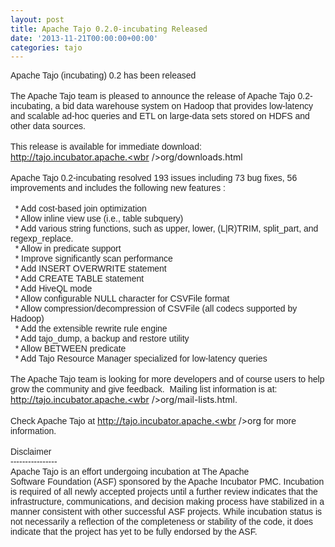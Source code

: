 ```yaml
---
layout: post
title: Apache Tajo 0.2.0-incubating Released
date: '2013-11-21T00:00:00+00:00'
categories: tajo
---
```

<span style="color: #222222; font-family: arial, sans-serif;">Apache Tajo (incubating) 0.2 has been released</span><br style="color: #222222; font-family: arial, sans-serif;" /><br style="color: #222222; font-family: arial, sans-serif;" /><span style="color: #222222; font-family: arial, sans-serif;">The Apache Tajo team is pleased to announce the release of Apache Tajo&nbsp;</span><span style="color: #222222; font-family: arial, sans-serif;">0.2-incubating, a bid data warehouse system on Hadoop that provides&nbsp;</span><span style="color: #222222; font-family: arial, sans-serif;">low-latency and scalable ad-hoc queries and ETL on large-data sets&nbsp;</span><span style="color: #222222; font-family: arial, sans-serif;">stored on HDFS and other data sources.</span><br style="color: #222222; font-family: arial, sans-serif;" /><br style="color: #222222; font-family: arial, sans-serif;" /><span style="color: #222222; font-family: arial, sans-serif;">This release is available for immediate download:</span><br style="color: #222222; font-family: arial, sans-serif;" /><span style="color: #222222; font-family: arial, sans-serif;"> </span><a href="http://tajo.incubator.apache.org/downloads.html" target="_blank" style="color: #1155cc; font-family: arial, sans-serif;">http://tajo.incubator.apache.<wbr />org/downloads.html</a><br style="color: #222222; font-family: arial, sans-serif;" /><br style="color: #222222; font-family: arial, sans-serif;" /><span style="color: #222222; font-family: arial, sans-serif;">Apache Tajo 0.2-incubating resolved 193 issues including 73 bug fixes,&nbsp;</span><span style="color: #222222; font-family: arial, sans-serif;">56 improvements and includes the following new features :</span><br style="color: #222222; font-family: arial, sans-serif;" /><br style="color: #222222; font-family: arial, sans-serif;" /><span style="color: #222222; font-family: arial, sans-serif;">&nbsp; * Add cost-based join optimization</span><br style="color: #222222; font-family: arial, sans-serif;" /><span style="color: #222222; font-family: arial, sans-serif;">&nbsp; * Allow inline view use (i.e., table subquery)</span><br style="color: #222222; font-family: arial, sans-serif;" /><span style="color: #222222; font-family: arial, sans-serif;">&nbsp; * Add various string functions, such as upper, lower, (L|R)TRIM,&nbsp;</span><span style="color: #222222; font-family: arial, sans-serif;">split_part, and regexp_replace.</span><br style="color: #222222; font-family: arial, sans-serif;" /><span style="color: #222222; font-family: arial, sans-serif;">&nbsp; * Allow in predicate support</span><br style="color: #222222; font-family: arial, sans-serif;" /><span style="color: #222222; font-family: arial, sans-serif;">&nbsp; * Improve significantly scan performance</span><br style="color: #222222; font-family: arial, sans-serif;" /><span style="color: #222222; font-family: arial, sans-serif;">&nbsp; * Add INSERT OVERWRITE statement</span><br style="color: #222222; font-family: arial, sans-serif;" /><span style="color: #222222; font-family: arial, sans-serif;">&nbsp; * Add CREATE TABLE statement</span><br style="color: #222222; font-family: arial, sans-serif;" /><span style="color: #222222; font-family: arial, sans-serif;">&nbsp; * Add HiveQL mode</span><br style="color: #222222; font-family: arial, sans-serif;" /><span style="color: #222222; font-family: arial, sans-serif;">&nbsp; * Allow configurable NULL character for CSVFile format</span><br style="color: #222222; font-family: arial, sans-serif;" /><span style="color: #222222; font-family: arial, sans-serif;">&nbsp; * Allow compression/decompression of CSVFile (all codecs supported by Hadoop)</span><br style="color: #222222; font-family: arial, sans-serif;" /><span style="color: #222222; font-family: arial, sans-serif;">&nbsp; * Add the extensible rewrite rule engine</span><br style="color: #222222; font-family: arial, sans-serif;" /><span style="color: #222222; font-family: arial, sans-serif;">&nbsp; * Add tajo_dump, a backup and restore utility</span><br style="color: #222222; font-family: arial, sans-serif;" /><span style="color: #222222; font-family: arial, sans-serif;">&nbsp; * Allow BETWEEN predicate</span><br style="color: #222222; font-family: arial, sans-serif;" /><span style="color: #222222; font-family: arial, sans-serif;">&nbsp; * Add Tajo Resource Manager specialized for low-latency queries</span><br style="color: #222222; font-family: arial, sans-serif;" /><br style="color: #222222; font-family: arial, sans-serif;" /><span style="color: #222222; font-family: arial, sans-serif;">The Apache Tajo team is looking for more developers and of course&nbsp;</span><span style="color: #222222; font-family: arial, sans-serif;">users to help grow the community and give feedback. &nbsp;Mailing list&nbsp;</span><span style="color: #222222; font-family: arial, sans-serif;">information is at:</span><br style="color: #222222; font-family: arial, sans-serif;" /><span style="color: #222222; font-family: arial, sans-serif;"> </span><a href="http://tajo.incubator.apache.org/mail-lists.html" target="_blank" style="color: #1155cc; font-family: arial, sans-serif;">http://tajo.incubator.apache.<wbr />org/mail-lists.html</a><span style="color: #222222; font-family: arial, sans-serif;">.</span><br style="color: #222222; font-family: arial, sans-serif;" /><br style="color: #222222; font-family: arial, sans-serif;" /><span style="color: #222222; font-family: arial, sans-serif;">Check Apache Tajo at </span><a href="http://tajo.incubator.apache.org/" target="_blank" style="color: #1155cc; font-family: arial, sans-serif;">http://tajo.incubator.apache.<wbr />org</a><span style="color: #222222; font-family: arial, sans-serif;"> for more information.</span><br style="color: #222222; font-family: arial, sans-serif;" /><br style="color: #222222; font-family: arial, sans-serif;" /><span style="color: #222222; font-family: arial, sans-serif;">Disclaimer</span><br style="color: #222222; font-family: arial, sans-serif;" /><span style="color: #222222; font-family: arial, sans-serif;">----------------</span><br style="color: #222222; font-family: arial, sans-serif;" /><span style="color: #222222; font-family: arial, sans-serif;">Apache Tajo is an effort undergoing incubation at The Apache Software&nbsp;</span><span style="color: #222222; font-family: arial, sans-serif;">Foundation (ASF) sponsored by the Apache Incubator PMC. Incubation is&nbsp;</span><span style="color: #222222; font-family: arial, sans-serif;">required of all newly accepted projects until a further review&nbsp;</span><span style="color: #222222; font-family: arial, sans-serif;">indicates that the infrastructure, communications, and decision making&nbsp;</span><span style="color: #222222; font-family: arial, sans-serif;">process have stabilized in a manner consistent with other successful&nbsp;</span><span style="color: #222222; font-family: arial, sans-serif;">ASF projects. While incubation status is not necessarily a reflection&nbsp;</span><span style="color: #222222; font-family: arial, sans-serif;">of the completeness or stability of the code, it does indicate that&nbsp;</span><span style="color: #222222; font-family: arial, sans-serif;">the project has yet to be fully endorsed by the ASF.</span>
